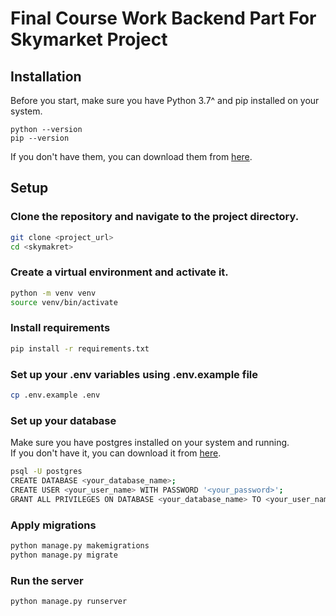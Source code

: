 # Final Course Work Backend Part For Skymarket Project

## Installation
Before you start, make sure you have Python 3.7^ and pip installed on your system.
```
python --version
pip --version
```
If you don't have them, you can download them from [here](https://www.python.org/downloads/).

## Setup
### Clone the repository and navigate to the project directory.

```sh
git clone <project_url>
cd <skymakret>
```

### Create a virtual environment and activate it.
```sh
python -m venv venv
source venv/bin/activate
```

### Install requirements
```sh
pip install -r requirements.txt
```
### Set up your .env variables using .env.example file
```sh
cp .env.example .env
```
### Set up your database
Make sure you have postgres installed on your system and running.   
If you don't have it, you can download it from [here](https://www.postgresql.org/download/).
```sh
psql -U postgres
CREATE DATABASE <your_database_name>;
CREATE USER <your_user_name> WITH PASSWORD '<your_password>';
GRANT ALL PRIVILEGES ON DATABASE <your_database_name> TO <your_user_name>;
```
### Apply migrations
```sh
python manage.py makemigrations
python manage.py migrate
```
### Run the server
```sh
python manage.py runserver
```
